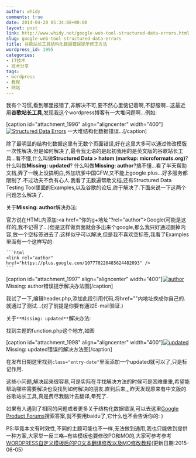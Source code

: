 ```yaml
---
author: whidy
comments: true
date: 2014-04-20 05:34:08+00:00
layout: post
link: http://www.whidy.net/google-web-tool-structured-data-errors.html
slug: google-web-tool-structured-data-errors
title: 谷歌站长工具结构化数据错误提示修正方法
wordpress_id: 1995
categories:
- IT技术
- 技术分享
tags:
- wordpress
- 教程
- 网站
---
```


我有个习惯,看到哪里报错了,非解决不可,要不然心里惦记着啊,不舒服啊...这最近用**谷歌站长工具**,发现我这个wordpress博客有一大堆问题啊...例如:

[caption id="attachment_1996" align="aligncenter" width="400"][![Structured Data Errors](http://www.whidy.net/wp-content/uploads/2014/04/Structured-Data-Errors-400x312.jpg)](http://www.whidy.net/wp-content/uploads/2014/04/Structured-Data-Errors.jpg) 一大堆结构化数据错误...[/caption]

除了最明显的结构化数据这里有无数个页面错误,好在这里大多可以通过修改模版一次性解决.但是如何解决了,最令我无语的是起初我用的是英文版的谷歌站长工具...看不懂,什么叫做**Structured Data > hatom (markup: microformats.org)**?什么叫做**Missing: updated**? 什么叫做**Missing: author**?搞不懂...看了半天帮助文档,弄了一晚上没搞明白,外加坑爹中国GFW,又不能上google plus...好多服务都限制了.不过功夫不负有心人.我看了无数遍帮助文档,还有Structured Data Testing Tool里面的Examples,以及谷歌的论坛,终于解决了.下面来说一下这两个问题怎么解决了.

<!-- more -->

关于**Missing: author**解决办法:

官方说在HTML内添加:<a href="你的g+地址"?rel="author">Google</a>(可能是这样的,我不记得了...)但是这样做页面就会多出来个google,那么我只好通过删掉内容,放一个空标签进去了.这样似乎可以解决,但是我不喜欢空标签,我看了Examples里面有一个这样写的:

    ```html
    <link rel="author" href="https://plus.google.com/107770226485624482093" />
    ```


[caption id="attachment_1997" align="aligncenter" width="400"][![author](http://www.whidy.net/wp-content/uploads/2014/04/author-400x173.jpg)](http://www.whidy.net/wp-content/uploads/2014/04/author.jpg) Missing: author错误提示解决办法图[/caption]

我试了一下,编辑header.php,添加此段引用代码,将href=""内地址换成你自己的.就通过了测试...(对了前提是你要有通过E-mail验证.)

关于`**Missing: updated**`解决办法:

找到主题的function.php这个地方,如图

[caption id="attachment_1998" align="aligncenter" width="400"][![updated](http://www.whidy.net/wp-content/uploads/2014/04/updated-400x282.jpg)](http://www.whidy.net/wp-content/uploads/2014/04/updated.jpg) Missing: updated错误的解决方法图[/caption]

在发布日期这里找到`class="entry-date"`里面添加一个updated就可以了,只是标记作用.

这些小问题,解决起来很容易,可是实际在寻找解决方法的时候可是困难重重,希望能帮助哪些需要解决也没找到如何解决的朋友.直到后来,,,昨天发现原来有中文版的谷歌站长工具,真是费尽我脑汁去翻译,晕死了.

如果有人遇到了相同的问题或者更多关于结构化数据错误,可以去这里[Google Product Forums](https://productforums.google.com/forum/#!forum/en)搜索答案,就不要用baidu了,它什么也不会告诉你的: )

PS:毕竟本文有时效性,不同的主题可能也不一样,无法做到通用,我也只能做到提供一种方案,大家举一反三咯~有些模板也要修改PO和MO的,大家可参考参考[WORDPRESS自定义模板后的PO文本翻译修改以及MO修改教程](http://www.whidy.net/wordpress-po-and-mo-modified-tourist.html)(更新日期:2015-06-05)
